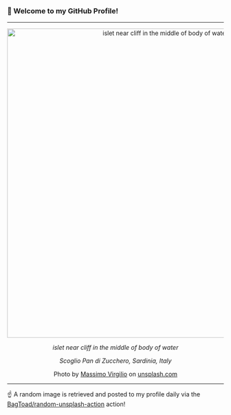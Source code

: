 ### 👋 Welcome to my GitHub Profile!

----

<div align="center">
  <img width="720" src="https://images.unsplash.com/photo-1530682105294-f9a0e0088bd6?crop=entropy&cs=tinysrgb&fit=max&fm=jpg&ixid=M3w1NTI0OTR8MHwxfHJhbmRvbXx8fHx8fHx8fDE3MjQ4MjU0OTJ8&ixlib=rb-4.0.3&q=80&w=1080" alt="islet near cliff in the middle of body of water">
  
  <em>islet near cliff in the middle of body of water</em>
  
  <em>Scoglio Pan di Zucchero, Sardinia, Italy</em>
  
  Photo by [Massimo Virgilio](https://t.me/s/metapoliticamente) on [unsplash.com](https://unsplash.com/)
</div>

----

☝️ A random image is retrieved and posted to my profile daily via the [BagToad/random-unsplash-action](https://github.com/BagToad/random-unsplash-action) action!
